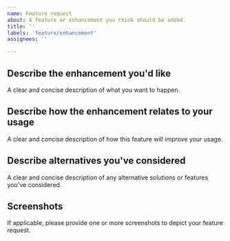 ```yaml
---
name: Feature request
about: A feature or enhancement you think should be added.
title: ''
labels: 'feature/enhancement'
assignees: ''

---
```


## Describe the enhancement you'd like
A clear and concise description of what you want to happen.

## Describe how the enhancement relates to your usage
A clear and concise description of how this feature will improve your usage.

## Describe alternatives you've considered
A clear and concise description of any alternative solutions or features you've considered.

## Screenshots
If applicable, please provide one or more screenshots to depict your feature request.
